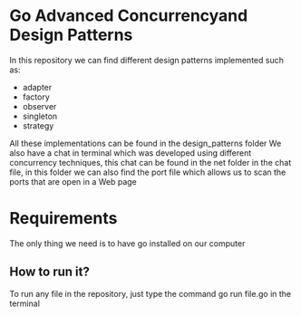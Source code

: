 # Go Advanced Concurrencyand Design Patterns
In this repository we can find different design patterns implemented such as:
* adapter
* factory
* observer
* singleton
* strategy

All these implementations can be found in the design_patterns folder
We also have a chat in terminal which was developed using different concurrency techniques, this chat can be found in the net folder in the chat file, in this folder we can also find the port file which allows us to scan the ports that are open in a Web page

# Requirements
The only thing we need is to have go installed on our computer

## How to run it?
To run any file in the repository, just type the command go run file.go in the terminal
